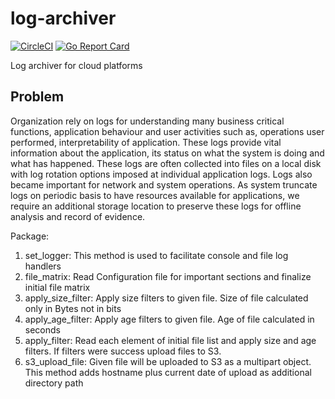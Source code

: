 # log-archiver
[![CircleCI](https://circleci.com/gh/vlnrajesh/log-archiver.svg?style=svg)](https://circleci.com/gh/vlnrajesh/log-archiver) [![Go Report Card](https://goreportcard.com/badge/github.com/vlnrajesh/log-archiver)](https://goreportcard.com/report/github.com/vlnrajesh/log-archiver)

Log archiver for cloud platforms
## Problem
Organization rely on logs for understanding many business critical functions, application behaviour and user activities such as, operations
user performed, interpretability of application. These logs provide vital information about the application, its status on what the system is doing
and what has happened. These logs are often collected into files on a local disk with log rotation options imposed at individual application logs.
Logs also became important for network and system operations. As system truncate logs on periodic basis to have resources available for
applications, we require an additional storage location to preserve these logs for offline analysis and record of evidence.




Package:
1. set_logger: This method is used to facilitate console and file log handlers
2. file_matrix: Read Configuration file for important sections and finalize initial file matrix
3. apply_size_filter: Apply size filters to given file. Size of file calculated only in Bytes not in bits
4. apply_age_filter: Apply age filters to given file. Age of file calculated in seconds
5. apply_filter: Read each element of initial file list and apply size and age filters. If filters were success upload files to S3.
6. s3_upload_file: Given file will be uploaded to S3 as a multipart object. This method adds hostname plus current date of upload
        as additional directory path
